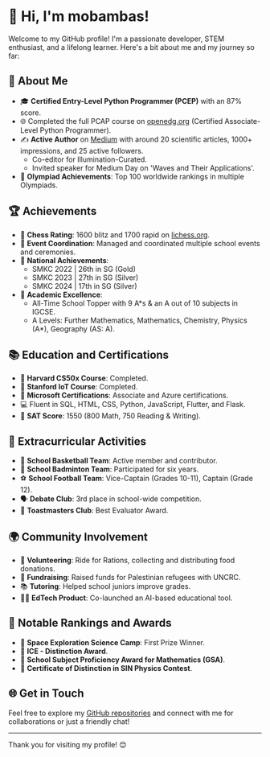 # 👋 Hi, I'm mobambas!

Welcome to my GitHub profile! I'm a passionate developer, STEM enthusiast, and a lifelong learner. Here's a bit about me and my journey so far:

## 🚀 About Me

- 🎓 **Certified Entry-Level Python Programmer (PCEP)** with an 87% score.
- 🌐 Completed the full PCAP course on [openedg.org](http://openedg.org) (Certified Associate-Level Python Programmer).
- ✍️ **Active Author** on [Medium](http://medium.com) with around 20 scientific articles, 1000+ impressions, and 25 active followers.
  - Co-editor for Illumination-Curated.
  - Invited speaker for Medium Day on 'Waves and Their Applications'.
- 🏅 **Olympiad Achievements**: Top 100 worldwide rankings in multiple Olympiads.

## 🏆 Achievements

- 🧠 **Chess Rating**: 1600 blitz and 1700 rapid on [lichess.org](https://lichess.org/@/shoons).
- 🎉 **Event Coordination**: Managed and coordinated multiple school events and ceremonies.
- 🥇 **National Achievements**:
  - SMKC 2022 | 26th in SG (Gold)
  - SMKC 2023 | 27th in SG (Silver)
  - SMKC 2024 | 17th in SG (Silver)
- 🌟 **Academic Excellence**:
  - All-Time School Topper with 9 A*s & an A out of 10 subjects in IGCSE.
  - A Levels: Further Mathematics, Mathematics, Chemistry, Physics (A*), Geography (AS: A).

## 📚 Education and Certifications

- 📜 **Harvard CS50x Course**: Completed.
- 📜 **Stanford IoT Course**: Completed.
- 📜 **Microsoft Certifications**: Associate and Azure certifications.
- 💻 Fluent in SQL, HTML, CSS, Python, JavaScript, Flutter, and Flask.
- 📜 **SAT Score**: 1550 (800 Math, 750 Reading & Writing).

## 🏅 Extracurricular Activities

- 🏀 **School Basketball Team**: Active member and contributor.
- 🏸 **School Badminton Team**: Participated for six years.
- ⚽ **School Football Team**: Vice-Captain (Grades 10-11), Captain (Grade 12).
- 🗣️ **Debate Club**: 3rd place in school-wide competition.
- 🎤 **Toastmasters Club**: Best Evaluator Award.

## 🌍 Community Involvement

- 💼 **Volunteering**: Ride for Rations, collecting and distributing food donations.
- 🤝 **Fundraising**: Raised funds for Palestinian refugees with UNCRC.
- 📚 **Tutoring**: Helped school juniors improve grades.
- 👩‍💻 **EdTech Product**: Co-launched an AI-based educational tool.

## 🏅 Notable Rankings and Awards

- 🥇 **Space Exploration Science Camp**: First Prize Winner.
- 🏅 **ICE - Distinction Award**.
- 🏅 **School Subject Proficiency Award for Mathematics (GSA)**.
- 🏅 **Certificate of Distinction in SIN Physics Contest**.

## 🌐 Get in Touch

Feel free to explore my [GitHub repositories](https://github.com/mobambas) and connect with me for collaborations or just a friendly chat!

---

Thank you for visiting my profile! 😊

